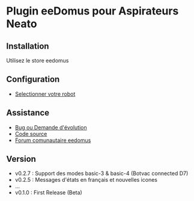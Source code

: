 # Plugin eeDomus pour Aspirateurs Neato

## Installation

Utilisez le store eedomus

## Configuration

* [Selectionner votre robot](https://secure.eedomus.com/script_proxy/?exec=neato.php&command=listRobots&lan_only=1)

## Assistance

* [Bug ou Demande d'évolution](https://github.com/job-so/eedomus-neato/issues)
* [Code source](https://github.com/job-so/eedomus-neato/)
* [Forum comunautaire eedomus](https://forum.eedomus.com/viewtopic.php?f=50&t=10662)

## Version
 * v0.2.7 : Support des modes basic-3 & basic-4 (Botvac connected D7)
 * v0.2.5 : Messages d'états en français et nouvelles icones
 * ...
 * v0.1.0 : First Release (Beta)

